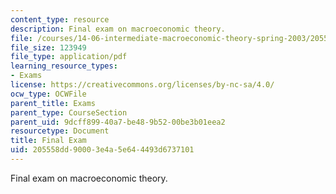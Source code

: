 ```yaml
---
content_type: resource
description: Final exam on macroeconomic theory.
file: /courses/14-06-intermediate-macroeconomic-theory-spring-2003/205558dd90003e4a5e644493d6737101_final.pdf
file_size: 123949
file_type: application/pdf
learning_resource_types:
- Exams
license: https://creativecommons.org/licenses/by-nc-sa/4.0/
ocw_type: OCWFile
parent_title: Exams
parent_type: CourseSection
parent_uid: 9dcff899-40a7-be48-9b52-00be3b01eea2
resourcetype: Document
title: Final Exam
uid: 205558dd-9000-3e4a-5e64-4493d6737101
---
```

Final exam on macroeconomic theory.